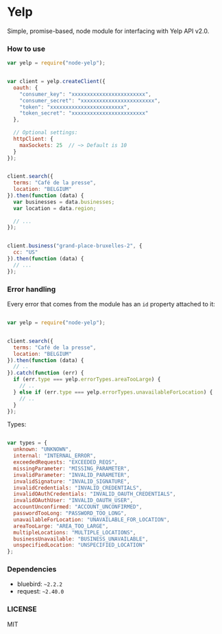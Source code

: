 Yelp  
=================


Simple, promise-based, node module for interfacing with Yelp API v2.0. 


### How to use


```javascript
var yelp = require("node-yelp");


var client = yelp.createClient({
  oauth: {
    "consumer_key": "xxxxxxxxxxxxxxxxxxxxxxxx",
    "consumer_secret": "xxxxxxxxxxxxxxxxxxxxxxxx",
    "token": "xxxxxxxxxxxxxxxxxxxxxxxx",
    "token_secret": "xxxxxxxxxxxxxxxxxxxxxxxx"
  },
  
  // Optional settings:
  httpClient: {
    maxSockets: 25  // ~> Default is 10
  }
});


client.search({
  terms: "Café de la presse",
  location: "BELGIUM"
}).then(function (data) {
  var businesses = data.businesses;
  var location = data.region;
  
  // ... 
});


client.business("grand-place-bruxelles-2", {
  cc: "US"
}).then(function (data) {
  // ...
});
```


### Error handling


Every error that comes from the module has an `id` property attached to it:

```javascript

var yelp = require("node-yelp");


client.search({
  terms: "Café de la presse",
  location: "BELGIUM"
}).then(function (data) {
  // ..
}).catch(function (err) {
  if (err.type === yelp.errorTypes.areaTooLarge) {
    // ..
  } else if (err.type === yelp.errorTypes.unavailableForLocation) {
    // ..
  }
});
```


Types: 

```javascript

var types = {
  unknown: "UNKNOWN",
  internal: "INTERNAL_ERROR",
  exceededRequests: "EXCEEDED_REQS",
  missingParameter: "MISSING_PARAMETER",
  invalidParameter: "INVALID_PARAMETER",
  invalidSignature: "INVALID_SIGNATURE",
  invalidCredentials: "INVALID_CREDENTIALS",
  invalidOAuthCredentials: "INVALID_OAUTH_CREDENTIALS",
  invalidOAuthUser: "INVALID_OAUTH_USER",
  accountUnconfirmed: "ACCOUNT_UNCONFIRMED",
  passwordTooLong: "PASSWORD_TOO_LONG",
  unavailableForLocation: "UNAVAILABLE_FOR_LOCATION",
  areaTooLarge: "AREA_TOO_LARGE",
  multipleLocations: "MULTIPLE_LOCATIONS",
  businessUnavailable: "BUSINESS_UNAVAILABLE",
  unspecifiedLocation: "UNSPECIFIED_LOCATION"
};

```


### Dependencies

* bluebird: `~2.2.2`
* request: `~2.40.0`


### LICENSE 

MIT

